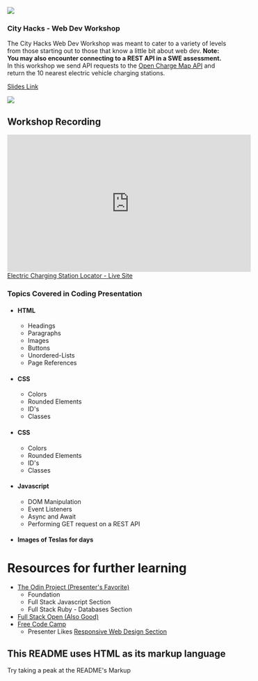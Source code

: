 
<img src="https://challengepost-s3-challengepost.netdna-ssl.com/photos/production/challenge_photos/001/859/590/datas/full_width.png"></img>
<h3>City Hacks - Web Dev Workshop</h3>
<p> 
  The City Hacks Web Dev Workshop was meant to cater to a variety of levels from those starting out to those that know a little bit about web dev. 
  <strong>Note: You may also encounter connecting to a REST API in a SWE assessment.</strong> 
  In this workshop we send API requests to the <a href="https://openchargemap.org/site/develop/api#/operations/get-poi">Open Charge Map API</a> and return the 10 nearest electric vehicle charging stations. 
</p>
<a href="https://docs.google.com/presentation/d/1QbANQwK43gqrPJq_KPSvXgg_Bp5rmUSewywJ7hyw-K0/edit?usp=sharing">
 <p>Slides Link</p>
 <img src="https://user-images.githubusercontent.com/64764518/159982871-375ab884-597b-4c99-bfe3-a647f2075c5c.png">
</a>
<h2>Workshop Recording</h2>
<iframe width="560" height="315" src="https://www.youtube.com/embed/NbxyhlcW5X0" title="YouTube video player" frameborder="0" allow="accelerometer; autoplay; clipboard-write; encrypted-media; gyroscope; picture-in-picture" allowfullscreen></iframe>
<a href="https://losriosacm.github.io/WebDev_Workshop/index.html">
  Electric Charging Station Locator - Live Site
</a>
<h3>Topics Covered in Coding Presentation</h3>
<ul>
    <li> 
      <h4>HTML</h4>
      <ul>
        <li>Headings</li>
        <li>Paragraphs</li>
        <li>Images</li>
        <li>Buttons</li>
        <li>Unordered-Lists</li>
        <li>Page References</li>
      </ul>
    </li>
    <li>
      <h4>CSS</h4>
      <ul>
        <li>Colors</li>
        <li>Rounded Elements</li>
        <li>ID's</li>
        <li>Classes</li>
      </ul>
     </li>
     <li>
      <h4>CSS</h4>
      <ul>
        <li>Colors</li>
        <li>Rounded Elements</li>
        <li>ID's</li>
        <li>Classes</li>
      </ul>
     </li>
    <li>
      <h4>Javascript</h4>
      <ul>
        <li>DOM Manipulation</li>
        <li>Event Listeners</li>
        <li>Async and Await</li>
        <li>Performing GET request on a REST API</li>
      </ul>
     </li>
     <li>
      <h4>Images of Teslas for days</h4>
     </li>      
  </ul>  
  
<h1> Resources for further learning </h1>
<ul>
  <li><a href="https://www.theodinproject.com/">The Odin Project (Presenter's Favorite)</a>
    <ul>
      <li>Foundation</li>
      <li>Full Stack Javascript Section</li>
      <li>Full Stack Ruby - Databases Section</li>
    </ul>
  </li>
  <li><a href="https://fullstackopen.com/en/"> Full Stack Open (Also Good)</a></li>
  <li><a href="https://www.freecodecamp.org/learn">Free Code Camp</a>
    <ul>
      <li> Presenter Likes <a href="https://www.freecodecamp.org/learn/responsive-web-design/">Responsive Web Design Section</a></li>
    </ul>
  </li>
 </ul>

<h2>This README uses HTML as its markup language</h2>
 <p>Try taking a peak at the README's Markup</p>
  
